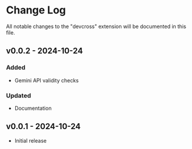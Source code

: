 # Change Log

All notable changes to the "devcross" extension will be documented in this file.

## v0.0.2 - 2024-10-24

### Added
- Gemini API validity checks

### Updated
- Documentation

## v0.0.1 - 2024-10-24

- Initial release